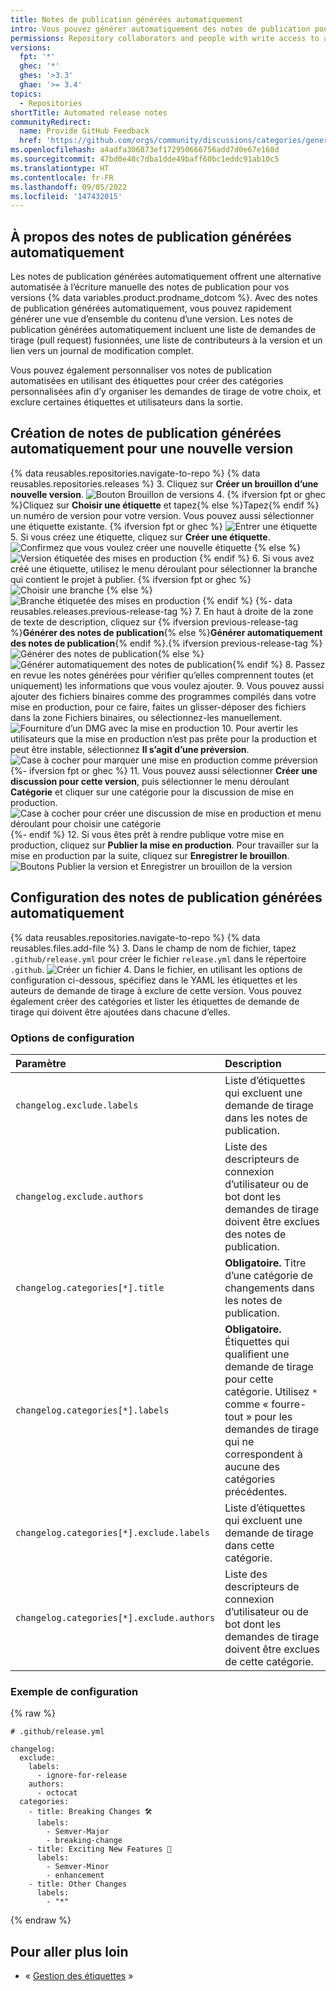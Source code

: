 ```yaml
---
title: Notes de publication générées automatiquement
intro: Vous pouvez générer automatiquement des notes de publication pour vos versions GitHub
permissions: Repository collaborators and people with write access to a repository can generate and customize automated release notes for a release.
versions:
  fpt: '*'
  ghec: '*'
  ghes: '>3.3'
  ghae: '>= 3.4'
topics:
  - Repositories
shortTitle: Automated release notes
communityRedirect:
  name: Provide GitHub Feedback
  href: 'https://github.com/orgs/community/discussions/categories/general'
ms.openlocfilehash: a4adfa306873ef172950666756add7d0e67e168d
ms.sourcegitcommit: 47bd0e48c7dba1dde49baff60bc1eddc91ab10c5
ms.translationtype: HT
ms.contentlocale: fr-FR
ms.lasthandoff: 09/05/2022
ms.locfileid: '147432015'
---
```

## À propos des notes de publication générées automatiquement

Les notes de publication générées automatiquement offrent une alternative automatisée à l’écriture manuelle des notes de publication pour vos versions {% data variables.product.prodname_dotcom %}. Avec des notes de publication générées automatiquement, vous pouvez rapidement générer une vue d’ensemble du contenu d’une version. Les notes de publication générées automatiquement incluent une liste de demandes de tirage (pull request) fusionnées, une liste de contributeurs à la version et un lien vers un journal de modification complet.

Vous pouvez également personnaliser vos notes de publication automatisées en utilisant des étiquettes pour créer des catégories personnalisées afin d’y organiser les demandes de tirage de votre choix, et exclure certaines étiquettes et utilisateurs dans la sortie.

## Création de notes de publication générées automatiquement pour une nouvelle version

{% data reusables.repositories.navigate-to-repo %} {% data reusables.repositories.releases %}
3. Cliquez sur **Créer un brouillon d’une nouvelle version**.
   ![Bouton Brouillon de versions](/assets/images/help/releases/draft_release_button.png)
4. {% ifversion fpt or ghec %}Cliquez sur **Choisir une étiquette** et tapez{% else %}Tapez{% endif %} un numéro de version pour votre version. Vous pouvez aussi sélectionner une étiquette existante.
  {% ifversion fpt or ghec %} ![Entrer une étiquette](/assets/images/help/releases/releases-tag-create.png)
5. Si vous créez une étiquette, cliquez sur **Créer une étiquette**.
![Confirmez que vous voulez créer une nouvelle étiquette](/assets/images/help/releases/releases-tag-create-confirm.png) {% else %} ![Version étiquetée des mises en production](/assets/images/enterprise/releases/releases-tag-version.png) {% endif %}
6. Si vous avez créé une étiquette, utilisez le menu déroulant pour sélectionner la branche qui contient le projet à publier.
  {% ifversion fpt or ghec %}![Choisir une branche](/assets/images/help/releases/releases-choose-branch.png) {% else %}![Branche étiquetée des mises en production](/assets/images/enterprise/releases/releases-tag-branch.png) {% endif %} {%- data reusables.releases.previous-release-tag %}
7. En haut à droite de la zone de texte de description, cliquez sur {% ifversion previous-release-tag %}**Générer des notes de publication**{% else %}**Générer automatiquement des notes de publication**{% endif %}.{% ifversion previous-release-tag %} ![Générer des notes de publication](/assets/images/help/releases/generate-release-notes.png){% else %} ![Générer automatiquement des notes de publication](/assets/images/enterprise/3.5/releases/auto-generate-release-notes.png){% endif %}
8. Passez en revue les notes générées pour vérifier qu’elles comprennent toutes (et uniquement) les informations que vous voulez ajouter.
9. Vous pouvez aussi ajouter des fichiers binaires comme des programmes compilés dans votre mise en production, pour ce faire, faites un glisser-déposer des fichiers dans la zone Fichiers binaires, ou sélectionnez-les manuellement.
   ![Fourniture d’un DMG avec la mise en production](/assets/images/help/releases/releases_adding_binary.gif)
10. Pour avertir les utilisateurs que la mise en production n’est pas prête pour la production et peut être instable, sélectionnez **Il s’agit d’une préversion**.
   ![Case à cocher pour marquer une mise en production comme préversion](/assets/images/help/releases/prerelease_checkbox.png) {%- ifversion fpt or ghec %}
11. Vous pouvez aussi sélectionner **Créer une discussion pour cette version**, puis sélectionner le menu déroulant **Catégorie** et cliquer sur une catégorie pour la discussion de mise en production.
  ![Case à cocher pour créer une discussion de mise en production et menu déroulant pour choisir une catégorie](/assets/images/help/releases/create-release-discussion.png) {%- endif %}
12. Si vous êtes prêt à rendre publique votre mise en production, cliquez sur **Publier la mise en production**. Pour travailler sur la mise en production par la suite, cliquez sur **Enregistrer le brouillon**.
   ![Boutons Publier la version et Enregistrer un brouillon de la version](/assets/images/help/releases/release_buttons.png)


## Configuration des notes de publication générées automatiquement

{% data reusables.repositories.navigate-to-repo %} {% data reusables.files.add-file %}
3. Dans le champ de nom de fichier, tapez `.github/release.yml` pour créer le fichier `release.yml` dans le répertoire `.github`.
  ![Créer un fichier](/assets/images/help/releases/release-yml.png)
4. Dans le fichier, en utilisant les options de configuration ci-dessous, spécifiez dans le YAML les étiquettes et les auteurs de demande de tirage à exclure de cette version. Vous pouvez également créer des catégories et lister les étiquettes de demande de tirage qui doivent être ajoutées dans chacune d’elles.

### Options de configuration

| Paramètre | Description |
| :- | :- |
| `changelog.exclude.labels` | Liste d’étiquettes qui excluent une demande de tirage dans les notes de publication. |
| `changelog.exclude.authors` | Liste des descripteurs de connexion d’utilisateur ou de bot dont les demandes de tirage doivent être exclues des notes de publication. |
| `changelog.categories[*].title` | **Obligatoire.** Titre d’une catégorie de changements dans les notes de publication. |
| `changelog.categories[*].labels`| **Obligatoire.** Étiquettes qui qualifient une demande de tirage pour cette catégorie. Utilisez `*` comme « fourre-tout » pour les demandes de tirage qui ne correspondent à aucune des catégories précédentes. |
| `changelog.categories[*].exclude.labels` | Liste d’étiquettes qui excluent une demande de tirage dans cette catégorie. |
| `changelog.categories[*].exclude.authors` | Liste des descripteurs de connexion d’utilisateur ou de bot dont les demandes de tirage doivent être exclues de cette catégorie. |

### Exemple de configuration

{% raw %}
```yaml{:copy}
# .github/release.yml

changelog:
  exclude:
    labels:
      - ignore-for-release
    authors:
      - octocat
  categories:
    - title: Breaking Changes 🛠
      labels:
        - Semver-Major
        - breaking-change
    - title: Exciting New Features 🎉
      labels:
        - Semver-Minor
        - enhancement
    - title: Other Changes
      labels:
        - "*"
```
{% endraw %}

## Pour aller plus loin

- « [Gestion des étiquettes](/issues/using-labels-and-milestones-to-track-work/managing-labels) » 
